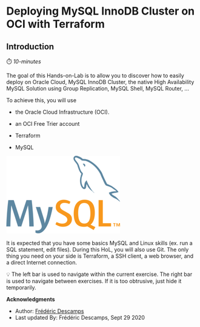 # Deploying MySQL InnoDB Cluster on OCI with Terraform

## Introduction

⏱️ _10-minutes_

The goal of this Hands-on-Lab is to allow you to discover how to easily deploy on Oracle Cloud, MySQL InnoDB Cluster, the native High Availability MySQL Solution
using Group Replication, MySQL Shell, MySQL Router, ...

To achieve this, you will use 

* the Oracle Cloud Infrastructure (OCI).

* an OCI Free Trier account

* Terraform

* MySQL

![:scale 10%](images/MySQL.png " ")

It is expected that you have some basics MySQL and Linux skills (ex. run a SQL statement, edit files). During this HoL, you will also use Git. The only thing you need on your side is Terraform, a SSH client, a web browser, and a direct Internet connection.


💡 The left bar is used to navigate within the current exercise. The right bar is used to navigate between exercises. If it is too obtrusive, just hide it temporarily.

**Acknowledgments**

 - Author: [Frédéric Descamps](https://lefred.be)
 - Last updated By: Frédéric Descamps, Sept 29 2020

